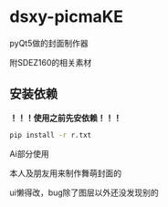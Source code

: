 # dsxy-picmaKE

pyQt5做的封面制作器

附SDEZ160的相关素材

## 安装依赖

**！！！使用之前先安依赖！！！**

```bash
pip install -r r.txt
```

Ai部分使用

本人及朋友用来制作舞萌封面的

ui懒得改，bug除了图层以外还没发现别的
